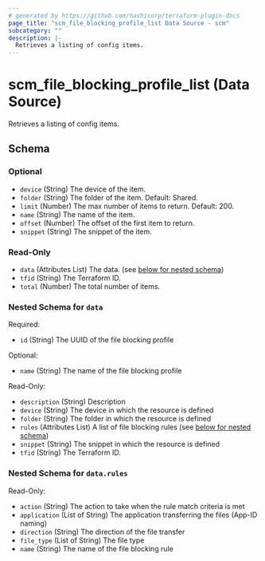 ```yaml
---
# generated by https://github.com/hashicorp/terraform-plugin-docs
page_title: "scm_file_blocking_profile_list Data Source - scm"
subcategory: ""
description: |-
  Retrieves a listing of config items.
---
```


# scm_file_blocking_profile_list (Data Source)

Retrieves a listing of config items.



<!-- schema generated by tfplugindocs -->
## Schema

### Optional

- `device` (String) The device of the item.
- `folder` (String) The folder of the item. Default: Shared.
- `limit` (Number) The max number of items to return. Default: 200.
- `name` (String) The name of the item.
- `offset` (Number) The offset of the first item to return.
- `snippet` (String) The snippet of the item.

### Read-Only

- `data` (Attributes List) The data. (see [below for nested schema](#nestedatt--data))
- `tfid` (String) The Terraform ID.
- `total` (Number) The total number of items.

<a id="nestedatt--data"></a>
### Nested Schema for `data`

Required:

- `id` (String) The UUID of the file blocking profile

Optional:

- `name` (String) The name of the file blocking profile

Read-Only:

- `description` (String) Description
- `device` (String) The device in which the resource is defined
- `folder` (String) The folder in which the resource is defined
- `rules` (Attributes List) A list of file blocking rules (see [below for nested schema](#nestedatt--data--rules))
- `snippet` (String) The snippet in which the resource is defined
- `tfid` (String) The Terraform ID.

<a id="nestedatt--data--rules"></a>
### Nested Schema for `data.rules`

Read-Only:

- `action` (String) The action to take when the rule match criteria is met
- `application` (List of String) The application transferring the files (App-ID naming)
- `direction` (String) The direction of the file transfer
- `file_type` (List of String) The file type
- `name` (String) The name of the file blocking rule
